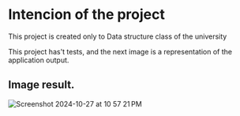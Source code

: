 # Intencion of the project

This project is created only to Data structure class of the university 

This project has't tests, and the next image is a representation of the application output.

## Image result.

![Screenshot 2024-10-27 at 10 57 21 PM](https://github.com/user-attachments/assets/a6ddae7e-a116-4d12-8212-9159cddd4213)

